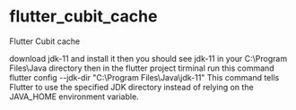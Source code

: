 # flutter_cubit_cache

Flutter Cubit cache

download jdk-11 and install it
then you should see jdk-11 in your C:\Program Files\Java directory
then in the flutter project tirminal run this command flutter config --jdk-dir "C:\Program Files\Java\jdk-11"
This command tells Flutter to use the specified JDK directory instead of relying on the JAVA_HOME environment variable.
